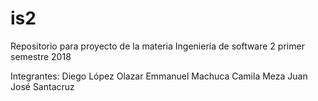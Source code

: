 # is2
Repositorio para proyecto de la materia Ingeniería de software 2 primer semestre 2018

Integrantes:
Diego López Olazar
Emmanuel Machuca 
Camila Meza
Juan José Santacruz
